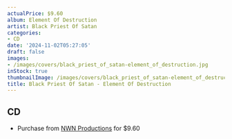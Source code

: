 ```yaml
---
actualPrice: $9.60
album: Element Of Destruction
artist: Black Priest Of Satan
categories:
- CD
date: '2024-11-02T05:27:05'
draft: false
images:
- /images/covers/black_priest_of_satan-element_of_destruction.jpg
inStock: true
thumbnailImage: /images/covers/black_priest_of_satan-element_of_destruction-thumb.jpg
title: Black Priest Of Satan - Element Of Destruction
---
```


## CD
* Purchase from [NWN Productions](http://shop.nwnprod.com/index.php?route=product/product&path=93&product_id=55030&sort=pd.name&order=ASC) for $9.60
